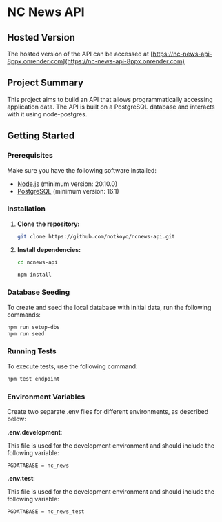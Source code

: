 # NC News API

## Hosted Version

The hosted version of the API can be accessed at [https://nc-news-api-8ppx.onrender.com](https://nc-news-api-8ppx.onrender.com)

## Project Summary

This project aims to build an API that allows programmatically accessing application data. The API is built on a PostgreSQL database and interacts with it using node-postgres.

## Getting Started

### Prerequisites

Make sure you have the following software installed:

- [Node.js](https://nodejs.org/) (minimum version: 20.10.0)
- [PostgreSQL](https://www.postgresql.org/) (minimum version: 16.1)

### Installation

1. **Clone the repository:**

   ```bash
   git clone https://github.com/notkoyo/ncnews-api.git
   ```

2. **Install dependencies:**

   ```bash
   cd ncnews-api

   npm install
   ```

### Database Seeding

To create and seed the local database with initial data, run the following commands:

   ```bash
   npm run setup-dbs
   npm run seed
   ```

### Running Tests

To execute tests, use the following command:

```bash
npm test endpoint
```

### Environment Variables

Create two separate .env files for different environments, as described below:

**.env.development**:

This file is used for the development environment and should include the following variable:

```
PGDATABASE = nc_news
```

**.env.test**:

This file is used for the development environment and should include the following variable:

```
PGDATABASE = nc_news_test
```

